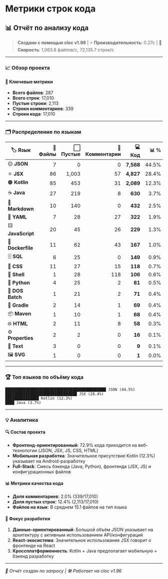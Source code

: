 # Метрики строк кода

## 📊 Отчёт по анализу кода

> **Создано с помощью cloc v1.96** | ⚡ **Производительность**: 0.27с | 🚀 **Скорость**: 1,063.8 файлов/с, 72,135.7 строк/с

***

### 📈 Обзор проекта

#### 🎯 **Ключевые метрики**

* **Всего файлов**: 287
* **Всего строк**: 17,010
* **Пустые строки**: 2,113
* **Строки комментариев**: 339
* **Строки кода**: 17,010

***

### 🗂️ Распределение по языкам

| 🏷️ **Язык**      | 📁 **Файлы** | ⬜ **Пустые** | 💬 **Комментарии** | 💻 **Код** | 📊 **%** |
| ----------------- | -----------: | -----------: | -----------------: | ---------: | -------: |
| 🟡 **JSON**       |            7 |            0 |                  0 |  **7,568** |    44.5% |
| ⚛️ **JSX**        |           86 |        1,003 |                 57 |  **4,827** |    28.4% |
| 🟠 **Kotlin**     |           85 |          453 |                 31 |  **2,089** |    12.3% |
| ☕ **Java**        |           27 |          219 |                  8 |    **630** |     3.7% |
| 📝 **Markdown**   |           10 |          140 |                  0 |    **432** |     2.5% |
| 🔧 **YAML**       |            7 |           28 |                 27 |    **322** |     1.9% |
| 🟨 **JavaScript** |           20 |           45 |                 26 |    **229** |     1.3% |
| 🐳 **Dockerfile** |           11 |           62 |                 43 |    **167** |     1.0% |
| 🗄️ **SQL**       |            6 |           25 |                  0 |    **149** |     0.9% |
| 🎨 **CSS**        |           11 |           27 |                 15 |    **118** |     0.7% |
| 🐚 **Shell**      |            1 |           28 |                118 |    **106** |     0.6% |
| 🐍 **Python**     |            4 |           25 |                  2 |     **81** |     0.5% |
| 💾 **DOS Batch**  |            1 |           21 |                  2 |     **71** |     0.4% |
| 🔨 **Gradle**     |            2 |           14 |                  1 |     **69** |     0.4% |
| 📦 **Maven**      |            1 |           10 |                  1 |     **68** |     0.4% |
| 🌐 **HTML**       |            2 |           11 |                  8 |     **58** |     0.3% |
| ⚙️ **Properties** |            2 |            2 |                  0 |     **16** |     0.1% |
| 📄 **Text**       |            3 |            0 |                  0 |      **9** |     0.1% |
| 🖼️ **SVG**       |            1 |            0 |                  0 |      **1** |     0.0% |

***

### 🏆 Топ языков по объёму кода

```
█████████████████████████████████████████████ JSON (44.5%)
████████████████████████████████ JSX (28.4%)
███████████████ Kotlin (12.3%)
████ Java (3.7%)
```

***

### 💡 Аналитика

#### 🔍 **Состав проекта**

* **Фронтенд-ориентированный**: 72.9% кода приходится на веб-технологии (JSON, JSX, JS, CSS, HTML)
* **Мобильная разработка**: Значительное присутствие Kotlin (12.3%) указывает на Android-разработку
* **Full-Stack**: Смесь бэкенда (Java, Python), фронтенда (JSX, JS) и конфигурационных файлов

#### 📊 **Метрики качества кода**

* **Доля комментариев**: 2.0% (339/17,010)
* **Доля пустых строк**: 12.4% (2,113/17,010)
* **Файлов на язык**: В среднем 15.1 файлов на тип языка

#### 🎯 **Фокус разработки**

1. **Данные-ориентированный**: Большой объём JSON указывает на архитектуру с активным использованием API/конфигураций
2. **React-экосистема**: Значительное использование JSX говорит о фронтенде на React
3. **Кроссплатформенность**: Kotlin + Java предполагает мобильную + бэкенд разработку

***

_📅 Отчёт создан по запросу | 🛠️ Работает на cloc v1.96_
